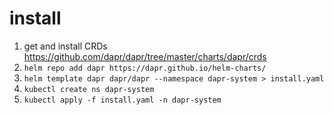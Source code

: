 # install

1) get and install CRDs https://github.com/dapr/dapr/tree/master/charts/dapr/crds
2) `helm repo add dapr https://dapr.github.io/helm-charts/`
3) `helm template dapr dapr/dapr --namespace dapr-system > install.yaml`
4) `kubectl create ns dapr-system`
5) `kubectl apply -f install.yaml -n dapr-system`
